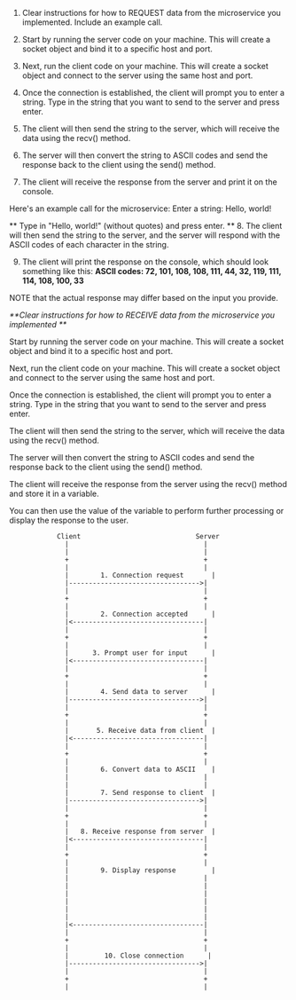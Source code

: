 1. Clear instructions for how to REQUEST data from the microservice you implemented. Include an example call.

2. Start by running the server code on your machine. This will create a socket object and bind it to a specific host and port.

3. Next, run the client code on your machine. This will create a socket object and connect to the server using the same host and port.

4. Once the connection is established, the client will prompt you to enter a string. Type in the string that you want to send to the server and press enter.

5. The client will then send the string to the server, which will receive the data using the recv() method.

6. The server will then convert the string to ASCII codes and send the response back to the client using the send() method.

7. The client will receive the response from the server and print it on the console.

Here's an example call for the microservice: Enter a string: Hello, world!

** Type in "Hello, world!" (without quotes) and press enter.
**
8. The client will then send the string to the server, and the server will respond with the ASCII codes of each character in the string.

9. The client will print the response on the console, which should look something like this: **ASCII codes: 72, 101, 108, 108, 111, 44, 32, 119, 111, 114, 108, 100, 33**

NOTE that the actual response may differ based on the input you provide.


_**Clear instructions for how to RECEIVE data from the microservice you implemented
**_

Start by running the server code on your machine. This will create a socket object and bind it to a specific host and port.

Next, run the client code on your machine. This will create a socket object and connect to the server using the same host and port.

Once the connection is established, the client will prompt you to enter a string. Type in the string that you want to send to the server and press enter.

The client will then send the string to the server, which will receive the data using the recv() method.

The server will then convert the string to ASCII codes and send the response back to the client using the send() method.

The client will receive the response from the server using the recv() method and store it in a variable.

You can then use the value of the variable to perform further processing or display the response to the user.



                Client                             Server
                  |                                  |
                  |                                  |
                  +                                  +
                  |                                  |
                  |        1. Connection request       |
                  |--------------------------------->|
                  |                                  |
                  +                                  +
                  |                                  |
                  |        2. Connection accepted      |
                  |<---------------------------------|
                  |                                  |
                  +                                  +
                  |                                  |
                  |      3. Prompt user for input      |
                  |<---------------------------------|
                  |                                  |
                  +                                  +
                  |                                  |
                  |        4. Send data to server      |
                  |--------------------------------->|
                  |                                  |
                  +                                  +
                  |                                  |
                  |       5. Receive data from client  |
                  |<---------------------------------|
                  |                                  |
                  +                                  +
                  |                                  |
                  |        6. Convert data to ASCII    |
                  |                                  |
                  |                                  |
                  |        7. Send response to client  |
                  |--------------------------------->|
                  |                                  |
                  +                                  +
                  |                                  |
                  |   8. Receive response from server  |
                  |<---------------------------------|
                  |                                  |
                  +                                  +
                  |                                  |
                  |        9. Display response         |
                  |                                  |
                  |                                  |
                  |                                  |
                  |                                  |
                  |                                  |
                  |                                  |
                  |<---------------------------------|
                  |                                  |
                  +                                  +
                  |                                  |
                  |         10. Close connection      |
                  |--------------------------------->|
                  |                                  |
                  +                                  +
                  |                                  |

